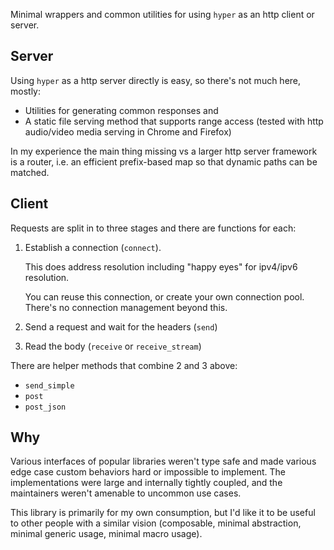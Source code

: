 Minimal wrappers and common utilities for using `hyper` as an http client or server.

## Server

Using `hyper` as a http server directly is easy, so there's not much here, mostly:

- Utilities for generating common responses and
- A static file serving method that supports range access (tested with http audio/video media serving in Chrome and Firefox)

In my experience the main thing missing vs a larger http server framework is a router, i.e. an efficient prefix-based map so that dynamic paths can be matched.

## Client

Requests are split in to three stages and there are functions for each:

1. Establish a connection (`connect`).

   This does address resolution including "happy eyes" for ipv4/ipv6 resolution.

   You can reuse this connection, or create your own connection pool. There's no connection management beyond this.

2. Send a request and wait for the headers (`send`)
3. Read the body (`receive` or `receive_stream`)

There are helper methods that combine 2 and 3 above:

- `send_simple`
- `post`
- `post_json`

## Why

Various interfaces of popular libraries weren't type safe and made various edge case custom behaviors hard or impossible to implement. The implementations were large and internally tightly coupled, and the maintainers weren't amenable to uncommon use cases.

This library is primarily for my own consumption, but I'd like it to be useful to other people with a similar vision (composable, minimal abstraction, minimal generic usage, minimal macro usage).
